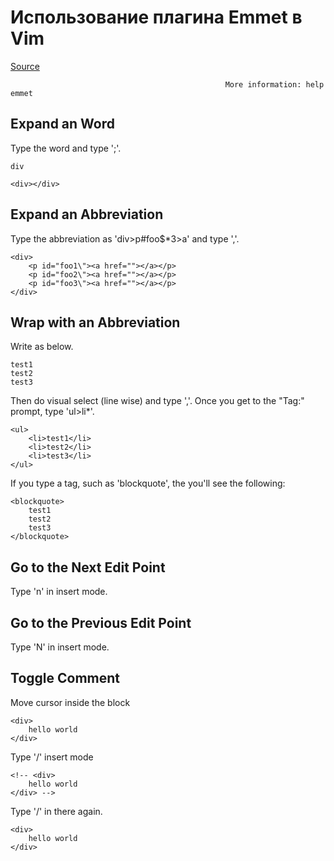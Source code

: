 Использование плагина Emmet в Vim
================================================================================
[Source](https://raw.githubusercontent.com/mattn/emmet-vim/master/TUTORIAL)

                                                    More information: help emmet

Expand an Word
--------------------------------------------------------------------------------
Type the word and type '<c-y>;'.

    div

    <div></div>

Expand an Abbreviation
--------------------------------------------------------------------------------
Type the abbreviation as 'div>p#foo$\*3>a' and type '<c-y>,'.

    <div>
        <p id="foo1\"><a href=""></a></p>
        <p id="foo2\"><a href=""></a></p>
        <p id="foo3\"><a href=""></a></p>
    </div>

Wrap with an Abbreviation
--------------------------------------------------------------------------------
Write as below.
    
    test1
    test2
    test3

Then do visual select (line wise) and type '<c-y>,'.
Once you get to the "Tag:" prompt, type 'ul>li\*'.

    <ul>
        <li>test1</li>
        <li>test2</li>
        <li>test3</li>
    </ul>

If you type a tag, such as 'blockquote', the you'll see the following:

    <blockquote>
        test1
        test2
        test3
    </blockquote>

Go to the Next Edit Point
--------------------------------------------------------------------------------
Type '<c-y>n' in insert mode.

Go to the Previous Edit Point
--------------------------------------------------------------------------------
Type '<c-y>N' in insert mode.

Toggle Comment
--------------------------------------------------------------------------------
Move cursor inside the block
    
    <div>
        hello world
    </div>

Type '<c-y>/' insert mode

    <!-- <div>
        hello world
    </div> -->

Type '<c-y>/' in there again.

    <div>
        hello world
    </div>

